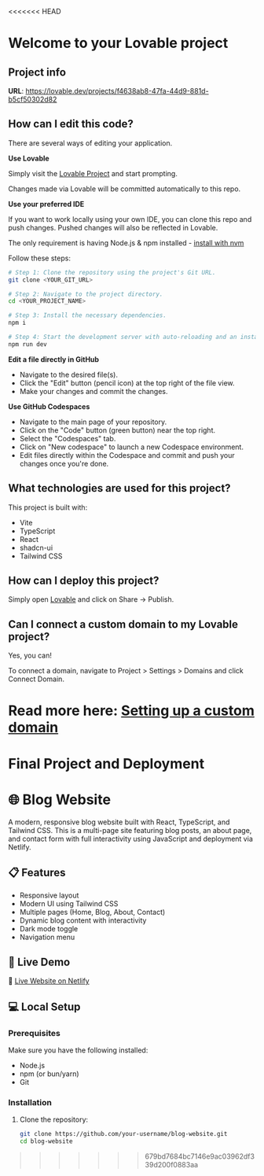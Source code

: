<<<<<<< HEAD
# Welcome to your Lovable project

## Project info

**URL**: https://lovable.dev/projects/f4638ab8-47fa-44d9-881d-b5cf50302d82

## How can I edit this code?

There are several ways of editing your application.

**Use Lovable**

Simply visit the [Lovable Project](https://lovable.dev/projects/f4638ab8-47fa-44d9-881d-b5cf50302d82) and start prompting.

Changes made via Lovable will be committed automatically to this repo.

**Use your preferred IDE**

If you want to work locally using your own IDE, you can clone this repo and push changes. Pushed changes will also be reflected in Lovable.

The only requirement is having Node.js & npm installed - [install with nvm](https://github.com/nvm-sh/nvm#installing-and-updating)

Follow these steps:

```sh
# Step 1: Clone the repository using the project's Git URL.
git clone <YOUR_GIT_URL>

# Step 2: Navigate to the project directory.
cd <YOUR_PROJECT_NAME>

# Step 3: Install the necessary dependencies.
npm i

# Step 4: Start the development server with auto-reloading and an instant preview.
npm run dev
```

**Edit a file directly in GitHub**

- Navigate to the desired file(s).
- Click the "Edit" button (pencil icon) at the top right of the file view.
- Make your changes and commit the changes.

**Use GitHub Codespaces**

- Navigate to the main page of your repository.
- Click on the "Code" button (green button) near the top right.
- Select the "Codespaces" tab.
- Click on "New codespace" to launch a new Codespace environment.
- Edit files directly within the Codespace and commit and push your changes once you're done.

## What technologies are used for this project?

This project is built with:

- Vite
- TypeScript
- React
- shadcn-ui
- Tailwind CSS

## How can I deploy this project?

Simply open [Lovable](https://lovable.dev/projects/f4638ab8-47fa-44d9-881d-b5cf50302d82) and click on Share -> Publish.

## Can I connect a custom domain to my Lovable project?

Yes, you can!

To connect a domain, navigate to Project > Settings > Domains and click Connect Domain.

Read more here: [Setting up a custom domain](https://docs.lovable.dev/tips-tricks/custom-domain#step-by-step-guide)
=======
# Final Project and Deployment

# 🌐 Blog Website

A modern, responsive blog website built with React, TypeScript, and Tailwind CSS. This is a multi-page site featuring blog posts, an about page, and contact form with full interactivity using JavaScript and deployment via Netlify.

## 📋 Features

- Responsive layout
- Modern UI using Tailwind CSS
- Multiple pages (Home, Blog, About, Contact)
- Dynamic blog content with interactivity
- Dark mode toggle
- Navigation menu

## 🚀 Live Demo

🔗 [Live Website on Netlify](https://your-deployment-link.com)

## 💻 Local Setup

### Prerequisites

Make sure you have the following installed:

- Node.js
- npm (or bun/yarn)
- Git

### Installation

1. Clone the repository:

   ```bash
   git clone https://github.com/your-username/blog-website.git
   cd blog-website
>>>>>>> 679bd7684bc7146e9ac03962df339d200f0883aa
